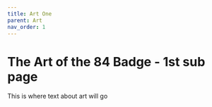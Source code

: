 ```yaml
---
title: Art One
parent: Art
nav_order: 1
---
```


# The Art of the 84 Badge - 1st sub page

This is where text about art will go

